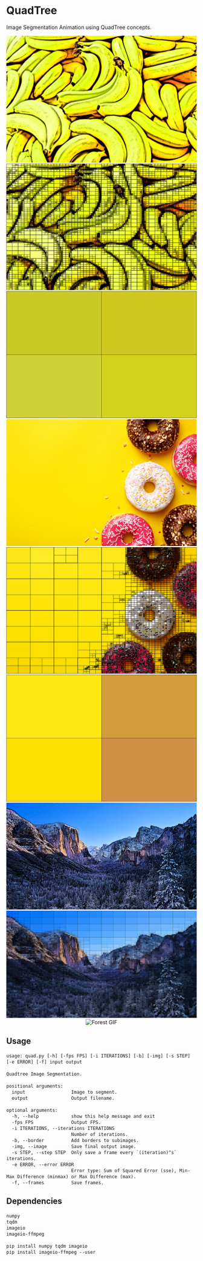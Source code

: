 # QuadTree

Image Segmentation Animation using QuadTree concepts.

<p align="center">
    <img src="Results/bananas.jpg" alt="Bananas" />
    <img src="Results/bananas_quad.png" alt="Segmented Bananas" />
    <img src="Results/bananas.gif" alt="Bananas GIF" />
    <img src="Results/donuts.jpg" alt="Donuts" />
    <img src="Results/donuts_quad.png" alt="Segmented Donuts" />
    <img src="Results/donuts.gif" alt="Donuts GIF" />
    <img src="Results/forest.jpg" alt="Forest" />
    <img src="Results/forest_quad.png" alt="Segmented Forest" />
    <img src="Results/forest.gif" alt="Forest GIF" />
</p>

## Usage

```
usage: quad.py [-h] [-fps FPS] [-i ITERATIONS] [-b] [-img] [-s STEP] [-e ERROR] [-f] input output

Quadtree Image Segmentation.

positional arguments:
  input                 Image to segment.
  output                Output filename.

optional arguments:
  -h, --help            show this help message and exit
  -fps FPS              Output FPS.
  -i ITERATIONS, --iterations ITERATIONS
                        Number of iterations.
  -b, --border          Add borders to subimages.
  -img, --image         Save final output image.
  -s STEP, --step STEP  Only save a frame every `(iteration)^s` iterations.
  -e ERROR, --error ERROR
                        Error type: Sum of Squared Error (sse), Min-Max Difference (minmax) or Max Difference (max).
  -f, --frames          Save frames.
```

## Dependencies

```
numpy
tqdm
imageio
imageio-ffmpeg

pip install numpy tqdm imageio
pip install imageio-ffmpeg --user
```